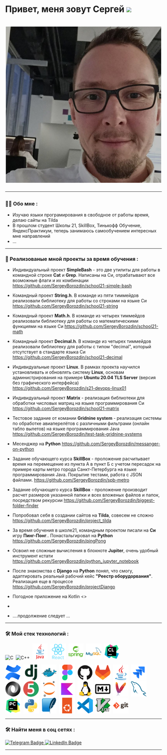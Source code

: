 
<h1>
  Привет, меня зовут Сергей
  <img src="https://media.giphy.com/media/hvRJCLFzcasrR4ia7z/giphy.gif" width="30px"/>
<h1>

<div id="foto" align="center">
  <img src="2e191bf9-d79b-4400-939f-4529883acf18.jpg" width="500" align="center">
</div>


  ---
  
  ### :man_technologist: Обо мне :
  
  - Изучаю языки програмирования в свободное от работы время, делаю сайты на Tilda
  - В прошлом студент Школы 21, SkillBox, Тинькофф Обучение, ЯндексПрактикум, теперь занимаюсь самообучением интересных мне направлений
  - ...


  ---
  
  ### :dart: Реализованые мной проекты за время обучения :
  
  - Индивидуальный проект **SimpleBash** - это две утилиты для работы в командной строке **Cat** и **Grep**. Написаны на Си, отрабатывают все возможные флаги и их комбинации <https://github.com/SergeyBorozdin/school21-simple-bash>
  - Командный проект **String.h**. В команде из пяти тиммейдов реализовали библиотеку для работы со строками на языке Си <https://github.com/SergeyBorozdin/school21-string>
  - Командный проект **Math.h**. В команде из четырех тиммейдов реализовали библиотеку для работы со математическими функциями на языке Си <https://github.com/SergeyBorozdin/school21-math>
  - Командный проект **Decimal.h**. В команде из четырех тиммейдов реализовали библиотеку для работы с типом "decimal", который отсутствует в стандарте языка Си <https://github.com/SergeyBorozdin/school21-decimal>
  - Индивидуальные проект **Linux**. В рамках проекта научился установливать и обновлять систему **Linux**, основам администрирования на примере **Ubuntu 20.04 TLS Server** (версия без графического интерфейса) <https://github.com/SergeyBorozdin/s21-devops-linux01>
  - Индивидуальный проект **Matrix** - реализация библиотеки для обработки числовых матриц на языке программирования Си <https://github.com/SergeyBorozdin/school21-matrix>
  - Тестовое задание от комании **Gridnine system** - реализация системы по обработке авиаперелётов c различными фильтрами (онлайн табло вылетов) на языке программирования Java <https://github.com/SergeyBorozdin/test-task-gridnine-systems>
  - Месенджер на **Python**  <https://github.com/SergeyBorozdin/messanger-on-python>
  - Задание обучающего курса **SkillBox** - проложение расчитывает время на перемещение из пункта А в пункт Б с учетом пересадок на примере карты метро города Санкт-Петербурга на языке программирования Java. Покрытие тестами, работа с JSON файлами. <https://github.com/SergeyBorozdin/spb-metro>
  - Задание обучающего курса **SkillBox** - проложение производит расчет размеров указанной папки и всех вложеных файлов и папок, посредством рекурсии <https://github.com/SergeyBorozdin/biggest-folder-finder>
  - Попробовал себя в создании сайтов на **Tilda**, совесем не сложно <https://github.com/SergeyBorozdin/project_tilda>
  - За время обучения в школе21, командным проектом писали на **Си** игру **Пинг-Понг**.. Понастальгировал на **Python** <https://github.com/SergeyBorozdin/pingPong>
  - Освоил не сложные вычисления в блокноте **Jupiter**, очень удобный инструмент кстати <https://github.com/SergeyBorozdin/python_jupyter_notebook>
  - После знакомства с **Django** на **Python** понял, что смогу, адаптировать реальный рабочий кейс **"Реестр оборудорвания"**. Реализация еще в процессе <https://github.com/SergeyBorozdin/projectDjango>
  - Погодное приложение на Kotlin <>
  - 
  

  
  
  - ....продолжение следует ...
  
  ---

### :hammer_and_wrench: Мой стек технологий :

<div id="lang">
 <img src="https://img.icons8.com/metro/2x/c-lowercase.png" title="С" alt="С" width="40" height="40"/>&nbsp;
  <img src="https://img.icons8.com/color/2x/c-plus-plus-logo.png" title="С++" alt="С++" width="40" height="40"/>&nbsp;
  <img src="https://github.com/devicons/devicon/blob/master/icons/java/java-original-wordmark.svg" title="Java" alt="Java" width="50" height="50"/>&nbsp;
  <img src="https://github.com/devicons/devicon/blob/master/icons/react/react-original-wordmark.svg" title="React" alt="React" width="50" height="50"/>&nbsp;
  <img src="https://github.com/devicons/devicon/blob/master/icons/spring/spring-original-wordmark.svg" title="Spring" alt="Spring" width="50" height="50"/>&nbsp;
  <img src="https://github.com/devicons/devicon/blob/master/icons/mysql/mysql-original-wordmark.svg" title="MySQL"  alt="MySQL" width="50" height="50"/>&nbsp;
  <img src="https://github.com/devicons/devicon/blob/master/icons/clion/clion-original.svg" title="c-lion"  alt="c-lion" width="50" height="50"/>&nbsp;

  <img src="https://github.com/devicons/devicon/blob/master/icons/confluence/confluence-original.svg" title="confluence"  alt="confluence" width="50" height="50"/>&nbsp;
  <img src="https://github.com/devicons/devicon/blob/master/icons/django/django-plain.svg" title="django"  alt="django" width="50" height="50"/>&nbsp;
  <img src="https://github.com/devicons/devicon/blob/master/icons/docker/docker-original.svg" title="docker"  alt="docker" width="50" height="50"/>&nbsp;
  <img src="https://github.com/devicons/devicon/blob/master/icons/figma/figma-original.svg" title="figma"  alt="figma" width="50" height="50"/>&nbsp;
  <img src="https://github.com/devicons/devicon/blob/master/icons/github/github-original.svg" title="github"  alt="github" width="50" height="50"/>&nbsp;
  <img src="https://github.com/devicons/devicon/blob/master/icons/gitlab/gitlab-original.svg" title="gitlab"  alt="gitlab" width="50" height="50"/>&nbsp;
  <img src="https://github.com/devicons/devicon/blob/master/icons/java/java-original.svg" title="java"  alt="java" width="50" height="50"/>&nbsp;
  <img src="https://github.com/devicons/devicon/blob/master/icons/jira/jira-original.svg" title="jira"  alt="jira" width="50" height="50"/>&nbsp;
  <img src="https://github.com/devicons/devicon/blob/master/icons/json/json-original.svg" title="json"  alt="json" width="50" height="50"/>&nbsp;
  <img src="https://github.com/devicons/devicon/blob/master/icons/junit/junit-original.svg" title="junit"  alt="junit" width="50" height="50"/>&nbsp;
  <img src="https://github.com/devicons/devicon/blob/master/icons/jupyter/jupyter-original.svg" title="jupyter"  alt="jupyter" width="50" height="50"/>&nbsp;
  <img src="https://github.com/devicons/devicon/blob/master/icons/kotlin/kotlin-original.svg" title="kotlin"  alt="kotlin" width="50" height="50"/>&nbsp;
  <img src="https://github.com/devicons/devicon/blob/master/icons/linux/linux-original.svg" title="linux"  alt="linux" width="50" height="50"/>&nbsp;
  <img src="https://github.com/devicons/devicon/blob/master/icons/markdown/markdown-original.svg" title="markdown"  alt="markdown" width="50" height="50"/>&nbsp;
  <img src="https://github.com/devicons/devicon/blob/master/icons/maven/maven-original.svg" title="maven"  alt="maven" width="50" height="50"/>&nbsp;
  <img src="https://github.com/devicons/devicon/blob/master/icons/mysql/mysql-original.svg" title="mysql"  alt="mysql" width="50" height="50"/>&nbsp;
  <img src="https://github.com/devicons/devicon/blob/master/icons/pycharm/pycharm-original.svg" title="pycharm"  alt="pycharm" width="50" height="50"/>&nbsp;
  <img src="https://github.com/devicons/devicon/blob/master/icons/python/python-original.svg" title="python"  alt="python" width="50" height="50"/>&nbsp;
  <img src="https://github.com/devicons/devicon/blob/master/icons/sqlite/sqlite-original.svg" title="sqlite"  alt="sqlite" width="50" height="50"/>&nbsp;
  <img src="https://github.com/devicons/devicon/blob/master/icons/ubuntu/ubuntu-original.svg" title="ubuntu"  alt="ubuntu" width="50" height="50"/>&nbsp;
  <img src="https://github.com/devicons/devicon/blob/master/icons/vscode/vscode-original.svg" title="vscode"  alt="vscode" width="50" height="50"/>&nbsp;
  <img src="https://github.com/devicons/devicon/blob/master/icons/vim/vim-original.svg" title="vim"  alt="vim" width="50" height="50"/>&nbsp;
  <img src="https://github.com/devicons/devicon/blob/master/icons/git/git-original-wordmark.svg" title="git"  alt="git" width="50" height="50"/>&nbsp;
</div>

---
  ### :hammer_and_wrench: Найти меня в соц сетях :
  
<div id="badges" align="left">
  <a href="https://t.me/unbleaci">
    <img src="https://play-lh.googleusercontent.com/ZU9cSsyIJZo6Oy7HTHiEPwZg0m2Crep-d5ZrfajqtsH-qgUXSqKpNA2FpPDTn-7qA5Q=w240-h480" alt="Telegram Badge" width="30px"/>
  <a href="https://www.linkedin.com/in/%D1%81%D0%B5%D1%80%D0%B3%D0%B5%D0%B9-%D0%B1%D0%BE%D1%80%D0%BE%D0%B7%D0%B4%D0%B8%D0%BD-b17967218">
    <img src="https://img.shields.io/badge/LinkedIn-blue?style=for-the-badge&logo=linkedin&logoColor=white" alt="LinkedIn Badge"/>
</div>

 ---
  
 <div id="counter" align="center">
 <img src="https://komarev.com/ghpvc/?username=SergeyBorozdin&style=flat-square&color=blue" alt=""/>
